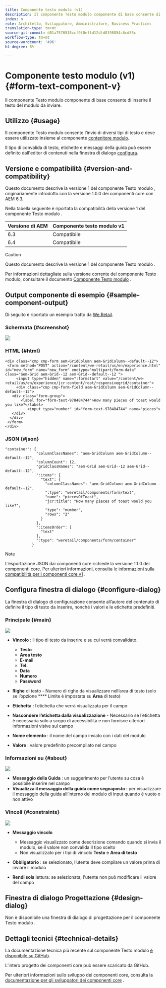 ```yaml
---
title: Componente testo modulo (v1)
description: Il componente Testo modulo componente di base consente di inserire il testo del modulo da inviare.
index: n
role: Architetto, Sviluppatore, Amministratore, Business Practices
translation-type: tm+mt
source-git-commit: d01a7576518ccf9f0effd12dfd8198854c6cd55c
workflow-type: tm+mt
source-wordcount: '496'
ht-degree: 8%

---
```



# Componente testo modulo (v1) {#form-text-component-v}

Il componente Testo modulo componente di base consente di inserire il testo del modulo da inviare.

## Utilizzo {#usage}

Il componente Testo modulo consente l’invio di diversi tipi di testo e deve essere utilizzato insieme al componente [contenitore modulo](form-container-v1.md).

Il tipo di convalida di testo, etichette e messaggi della guida può essere definito dall&#39;editor di contenuti nella finestra di dialogo [configura](#configure-dialog).

## Versione e compatibilità {#version-and-compatibility}

Questo documento descrive la versione 1 del componente Testo modulo , originariamente introdotto con la versione 1.0.0 dei componenti core con AEM 6.3.

Nella tabella seguente è riportata la compatibilità della versione 1 del componente Testo modulo .

| Versione di AEM | Componente testo modulo v1 |
|--- |--- |
| 6.3 | Compatibile |
| 6.4 | Compatibile |

>[!CAUTION]
>
>Questo documento descrive la versione 1 del componente Testo modulo .
>
>Per informazioni dettagliate sulla versione corrente del componente Testo modulo, consultare il documento [Componente Testo modulo](/help/components/forms/form-text.md) .

## Output componente di esempio {#sample-component-output}

Di seguito è riportato un esempio tratto da [We.Retail](https://helpx.adobe.com/experience-manager/6-4/sites/developing/using/we-retail.html).

### Schermata {#screenshot}

![](/help/assets/chlimage_1-22.png)

### HTML {#html}

```
<div class="cmp cmp-form aem-GridColumn aem-GridColumn--default--12">
 <form method="POST" action="/content/we-retail/us/en/experience.html" id="new_form" name="new_form" enctype="multipart/form-data" class="aem-Grid aem-Grid--12 aem-Grid--default--12 ">
     <input type="hidden" name=":formstart" value="/content/we-retail/us/en/experience/jcr:content/root/responsivegrid/container">
     <div class="cmp cmp-form-field aem-GridColumn aem-GridColumn--default--12">
   <div class="form-group">
       <label for="form-text-978484744">How many pieces of toast would you like?</label>
          <input type="number" id="form-text-978484744" name="pieces">
   </div>
  </div>
 </form>
</div>
```

### JSON {#json}

```
"container": {
              "columnClassNames": "aem-GridColumn aem-GridColumn--default--12",
              "columnCount": 12,
              "gridClassNames": "aem-Grid aem-Grid--12 aem-Grid--default--12",
              ":items": {
                "text": {
                  "columnClassNames": "aem-GridColumn aem-GridColumn--default--12",
                  ":type": "weretail/components/form/text",
                  "name": "piecesOfToast",
                  "jcr:title": "How many pieces of toast would you like?",
                  "type": "number",
                  "rows": "2"
                }
              },
              ":itemsOrder": [
                "text"
              ],
              ":type": "weretail/components/form/container"
            }
```

>[!NOTE]
>
>L’esportazione JSON dai componenti core richiede la versione 1.1.0 dei componenti core. Per ulteriori informazioni, consulta le [informazioni sulla compatibilità per i componenti core v1](/help/versions.md) .

## Configura finestra di dialogo {#configure-dialog}

La finestra di dialogo di configurazione consente all’autore del contenuto di definire il tipo di testo da inserire, nonché i valori e le etichette predefiniti.

### Principale {#main}

![](/help/assets/chlimage_1-23.png)

* **Vincolo** : il tipo di testo da inserire e su cui verrà convalidato.

   * **Testo**
   * **Area testo**
   * **E-mail**
   * **Tel.**
   * **Data**
   * **Numero**
   * **Password**

* **Righe**  di testo - Numero di righe da visualizzare nell’area di testo (solo se l’opzione  **** Limite è impostata su  **Area** di testo)

* **Etichetta** : l’etichetta che verrà visualizzata per il campo
* **Nascondere l’etichetta dalla visualizzazione**  - Necessario se l’etichetta è necessaria solo a scopo di accessibilità e non fornisce ulteriori informazioni visive sul campo
* **Nome elemento** : il nome del campo inviato con i dati del modulo
* **Valore** : valore predefinito precompilato nel campo

### Informazioni su {#about}

![](/help/assets/chlimage_1-24.png)

* **Messaggio della Guida** : un suggerimento per l’utente su cosa è possibile inserire nel campo
* **Visualizza il messaggio della guida come segnaposto** : per visualizzare il messaggio della guida all’interno del modulo di input quando è vuoto o non attivo

### Vincoli {#constraints}

![](/help/assets/chlimage_1-25.png)

* **Messaggio vincolo**

   * Messaggio visualizzato come descrizione comando quando si invia il modulo, se il valore non convalida il tipo scelto
   * Non visualizzato per i tipi di vincolo **Testo** e **Area di testo**

* **Obbligatorio** : se selezionato, l’utente deve compilare un valore prima di inviare il modulo
* **Rendi sola**  lettura: se selezionata, l&#39;utente non può modificare il valore del campo

## Finestra di dialogo Progettazione {#design-dialog}

Non è disponibile una finestra di dialogo di progettazione per il componente Testo modulo .

## Dettagli tecnici {#technical-details}

La documentazione tecnica più recente sul componente Testo modulo [è disponibile su GitHub](https://github.com/adobe/aem-core-wcm-components/tree/master/content/src/content/jcr_root/apps/core/wcm/components/form/text/v1/text).

L’intero progetto dei componenti core può essere scaricato da GitHub.

Per ulteriori informazioni sullo sviluppo dei componenti core, consulta la [documentazione per gli sviluppatori dei componenti core](/help/developing/overview.md) .
